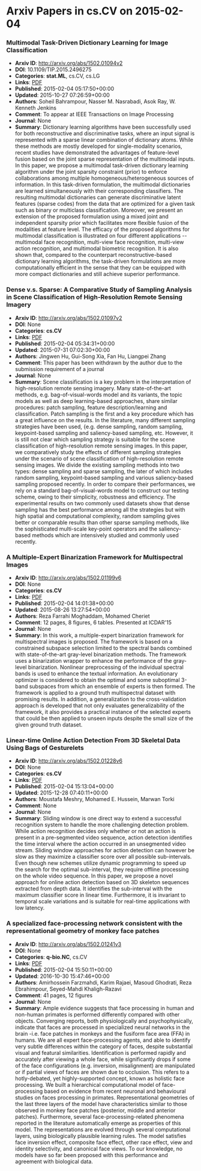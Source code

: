 # Arxiv Papers in cs.CV on 2015-02-04
### Multimodal Task-Driven Dictionary Learning for Image Classification
- **Arxiv ID**: http://arxiv.org/abs/1502.01094v2
- **DOI**: 10.1109/TIP.2015.2496275
- **Categories**: **stat.ML**, cs.CV, cs.LG
- **Links**: [PDF](http://arxiv.org/pdf/1502.01094v2)
- **Published**: 2015-02-04 05:17:50+00:00
- **Updated**: 2015-10-27 07:26:59+00:00
- **Authors**: Soheil Bahrampour, Nasser M. Nasrabadi, Asok Ray, W. Kenneth Jenkins
- **Comment**: To appear at IEEE Transactions on Image Processing
- **Journal**: None
- **Summary**: Dictionary learning algorithms have been successfully used for both reconstructive and discriminative tasks, where an input signal is represented with a sparse linear combination of dictionary atoms. While these methods are mostly developed for single-modality scenarios, recent studies have demonstrated the advantages of feature-level fusion based on the joint sparse representation of the multimodal inputs. In this paper, we propose a multimodal task-driven dictionary learning algorithm under the joint sparsity constraint (prior) to enforce collaborations among multiple homogeneous/heterogeneous sources of information. In this task-driven formulation, the multimodal dictionaries are learned simultaneously with their corresponding classifiers. The resulting multimodal dictionaries can generate discriminative latent features (sparse codes) from the data that are optimized for a given task such as binary or multiclass classification. Moreover, we present an extension of the proposed formulation using a mixed joint and independent sparsity prior which facilitates more flexible fusion of the modalities at feature level. The efficacy of the proposed algorithms for multimodal classification is illustrated on four different applications -- multimodal face recognition, multi-view face recognition, multi-view action recognition, and multimodal biometric recognition. It is also shown that, compared to the counterpart reconstructive-based dictionary learning algorithms, the task-driven formulations are more computationally efficient in the sense that they can be equipped with more compact dictionaries and still achieve superior performance.



### Dense v.s. Sparse: A Comparative Study of Sampling Analysis in Scene Classification of High-Resolution Remote Sensing Imagery
- **Arxiv ID**: http://arxiv.org/abs/1502.01097v2
- **DOI**: None
- **Categories**: **cs.CV**
- **Links**: [PDF](http://arxiv.org/pdf/1502.01097v2)
- **Published**: 2015-02-04 05:34:31+00:00
- **Updated**: 2015-07-31 07:02:30+00:00
- **Authors**: Jingwen Hu, Gui-Song Xia, Fan Hu, Liangpei Zhang
- **Comment**: This paper has been withdrawn by the author due to the submission
  requirement of a journal
- **Journal**: None
- **Summary**: Scene classification is a key problem in the interpretation of high-resolution remote sensing imagery. Many state-of-the-art methods, e.g. bag-of-visual-words model and its variants, the topic models as well as deep learning-based approaches, share similar procedures: patch sampling, feature description/learning and classification. Patch sampling is the first and a key procedure which has a great influence on the results. In the literature, many different sampling strategies have been used, {e.g. dense sampling, random sampling, keypoint-based sampling and saliency-based sampling, etc. However, it is still not clear which sampling strategy is suitable for the scene classification of high-resolution remote sensing images. In this paper, we comparatively study the effects of different sampling strategies under the scenario of scene classification of high-resolution remote sensing images. We divide the existing sampling methods into two types: dense sampling and sparse sampling, the later of which includes random sampling, keypoint-based sampling and various saliency-based sampling proposed recently. In order to compare their performances, we rely on a standard bag-of-visual-words model to construct our testing scheme, owing to their simplicity, robustness and efficiency. The experimental results on two commonly used datasets show that dense sampling has the best performance among all the strategies but with high spatial and computational complexity, random sampling gives better or comparable results than other sparse sampling methods, like the sophisticated multi-scale key-point operators and the saliency-based methods which are intensively studied and commonly used recently.



### A Multiple-Expert Binarization Framework for Multispectral Images
- **Arxiv ID**: http://arxiv.org/abs/1502.01199v6
- **DOI**: None
- **Categories**: **cs.CV**
- **Links**: [PDF](http://arxiv.org/pdf/1502.01199v6)
- **Published**: 2015-02-04 14:01:38+00:00
- **Updated**: 2015-08-26 13:27:54+00:00
- **Authors**: Reza Farrahi Moghaddam, Mohamed Cheriet
- **Comment**: 12 pages, 8 figures, 6 tables. Presented at ICDAR'15
- **Journal**: None
- **Summary**: In this work, a multiple-expert binarization framework for multispectral images is proposed. The framework is based on a constrained subspace selection limited to the spectral bands combined with state-of-the-art gray-level binarization methods. The framework uses a binarization wrapper to enhance the performance of the gray-level binarization. Nonlinear preprocessing of the individual spectral bands is used to enhance the textual information. An evolutionary optimizer is considered to obtain the optimal and some suboptimal 3-band subspaces from which an ensemble of experts is then formed. The framework is applied to a ground truth multispectral dataset with promising results. In addition, a generalization to the cross-validation approach is developed that not only evaluates generalizability of the framework, it also provides a practical instance of the selected experts that could be then applied to unseen inputs despite the small size of the given ground truth dataset.



### Linear-time Online Action Detection From 3D Skeletal Data Using Bags of Gesturelets
- **Arxiv ID**: http://arxiv.org/abs/1502.01228v6
- **DOI**: None
- **Categories**: **cs.CV**
- **Links**: [PDF](http://arxiv.org/pdf/1502.01228v6)
- **Published**: 2015-02-04 15:13:04+00:00
- **Updated**: 2015-12-28 07:40:11+00:00
- **Authors**: Moustafa Meshry, Mohamed E. Hussein, Marwan Torki
- **Comment**: None
- **Journal**: None
- **Summary**: Sliding window is one direct way to extend a successful recognition system to handle the more challenging detection problem. While action recognition decides only whether or not an action is present in a pre-segmented video sequence, action detection identifies the time interval where the action occurred in an unsegmented video stream. Sliding window approaches for action detection can however be slow as they maximize a classifier score over all possible sub-intervals. Even though new schemes utilize dynamic programming to speed up the search for the optimal sub-interval, they require offline processing on the whole video sequence. In this paper, we propose a novel approach for online action detection based on 3D skeleton sequences extracted from depth data. It identifies the sub-interval with the maximum classifier score in linear time. Furthermore, it is invariant to temporal scale variations and is suitable for real-time applications with low latency.



### A specialized face-processing network consistent with the representational geometry of monkey face patches
- **Arxiv ID**: http://arxiv.org/abs/1502.01241v3
- **DOI**: None
- **Categories**: **q-bio.NC**, cs.CV
- **Links**: [PDF](http://arxiv.org/pdf/1502.01241v3)
- **Published**: 2015-02-04 15:50:11+00:00
- **Updated**: 2016-10-30 15:47:46+00:00
- **Authors**: Amirhossein Farzmahdi, Karim Rajaei, Masoud Ghodrati, Reza Ebrahimpour, Seyed-Mahdi Khaligh-Razavi
- **Comment**: 41 pages, 12 figures
- **Journal**: None
- **Summary**: Ample evidence suggests that face processing in human and non-human primates is performed differently compared with other objects. Converging reports, both physiologically and psychophysically, indicate that faces are processed in specialized neural networks in the brain -i.e. face patches in monkeys and the fusiform face area (FFA) in humans. We are all expert face-processing agents, and able to identify very subtle differences within the category of faces, despite substantial visual and featural similarities. Identification is performed rapidly and accurately after viewing a whole face, while significantly drops if some of the face configurations (e.g. inversion, misalignment) are manipulated or if partial views of faces are shown due to occlusion. This refers to a hotly-debated, yet highly-supported concept, known as holistic face processing. We built a hierarchical computational model of face-processing based on evidence from recent neuronal and behavioural studies on faces processing in primates. Representational geometries of the last three layers of the model have characteristics similar to those observed in monkey face patches (posterior, middle and anterior patches). Furthermore, several face-processing-related phenomena reported in the literature automatically emerge as properties of this model. The representations are evolved through several computational layers, using biologically plausible learning rules. The model satisfies face inversion effect, composite face effect, other race effect, view and identity selectivity, and canonical face views. To our knowledge, no models have so far been proposed with this performance and agreement with biological data.



